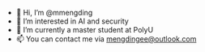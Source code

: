 - 👋 Hi, I’m @mmengding
- 👀 I’m interested in AI and security
- 🌱 I’m currently a master student at PolyU
- 📫 You can contact me via mengdingee@outlook.com

<!---
mmengding/mmengding is a ✨ special ✨ repository because its `README.md` (this file) appears on your GitHub profile.
You can click the Preview link to take a look at your changes.
--->
